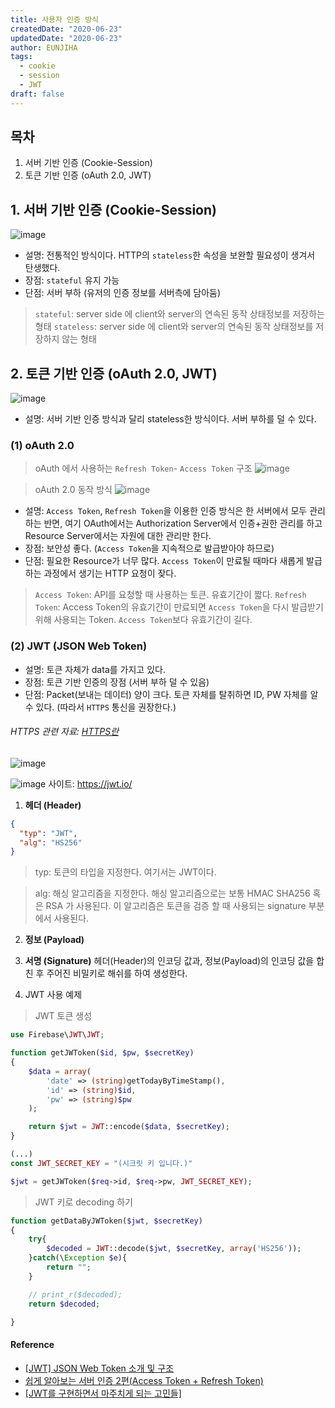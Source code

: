 ```yaml
---
title: 사용자 인증 방식
createdDate: "2020-06-23"
updatedDate: "2020-06-23"
author: EUNJIHA
tags:
  - cookie
  - session
  - JWT
draft: false
---
```


## 목차
1. 서버 기반 인증 (Cookie-Session)
2. 토큰 기반 인증 (oAuth 2.0, JWT)

## 1. 서버 기반 인증 (Cookie-Session)
![image](https://user-images.githubusercontent.com/43839938/80296521-f906ee00-87b6-11ea-9e6f-fbf0a1e9712c.png)

- 설명: 전통적인 방식이다. HTTP의 `stateless`한 속성을 보완할 필요성이 생겨서 탄생했다.
- 장점: `stateful` 유지 가능
- 단점:  서버 부하 (유저의 인증 정보를 서버측에 담아둠)

> `stateful`: server side 에 client와 server의 연속된 동작 상태정보를 저장하는 형태
> `stateless`: server side 에 client와 server의 연속된 동작 상태정보를 저장하지 않는 형태

## 2. 토큰 기반 인증 (oAuth 2.0, JWT)
![image](https://user-images.githubusercontent.com/43839938/80296527-0c19be00-87b7-11ea-86b1-500f6c269339.png)
- 설명: 서버 기반 인증 방식과 달리 stateless한 방식이다. 서버 부하를 덜 수 있다.
### (1) oAuth 2.0
> oAuth 에서 사용하는 `Refresh Token`- `Access Token` 구조
![image](https://user-images.githubusercontent.com/43839938/80296620-c14c7600-87b7-11ea-93aa-814375724d0a.png)

> oAuth 2.0 동작 방식
![image](https://user-images.githubusercontent.com/43839938/80296794-d2e24d80-87b8-11ea-97e2-514ef8fbfd23.png)

- 설명: `Access Token`, `Refresh Token`을 이용한 인증 방식은 한 서버에서 모두 관리하는 반면, 여기 OAuth에서는 Authorization Server에서 인증+권한 관리를 하고 Resource Server에서는 자원에 대한 관리만 한다.
- 장점: 보안성 좋다. (`Access Token`을 지속적으로 발급받아야 하므로)
- 단점: 필요한 Resource가 너무 많다. `Access Token`이 만료될 때마다 새롭게 발급하는 과정에서 생기는 HTTP 요청이 잦다.

> `Access Token`: API를 요청할 때 사용하는 토큰. 유효기간이 짧다.
> `Refresh Token`: Access Token의 유효기간이 만료되면 `Access Token`을 다시 발급받기 위해 사용되는 Token. `Access Token`보다 유효기간이 길다.

### (2) JWT (JSON Web Token)
- 설명: 토큰 자체가 data를 가지고 있다.
- 장점: 토큰 기반 인증의 장점 (서버 부하 덜 수 있음)
- 단점: Packet(보내는 데이터) 양이 크다. 토큰 자체를 탈취하면 ID, PW 자체를 알 수 있다. (따라서 `HTTPS` 통신을 권장한다.)

###### HTTPS 관련 자료: [HTTPS란](https://github.com/im-d-team/Dev-Docs/blob/master/Security/HTTPS%EC%99%80%20SSL.md)

![image](https://user-images.githubusercontent.com/43839938/80296561-5dc24880-87b7-11ea-8a48-8e8ab99e611b.png)

![image](https://user-images.githubusercontent.com/43839938/80297158-af6cd200-87bb-11ea-92f1-82cadb6c8643.png)
사이트: https://jwt.io/

1) **헤더 (Header)**
```json
{
  "typ": "JWT",
  "alg": "HS256"
}
```
> typ: 토큰의 타입을 지정한다. 여기서는 JWT이다.

> alg: 해싱 알고리즘을 지정한다. 해싱 알고리즘으로는 보통 HMAC SHA256 혹은 RSA 가 사용된다. 이 알고리즘은 토큰을 검증 할 때 사용되는 signature 부분에서 사용된다.

2) **정보 (Payload)**

3) **서명 (Signature)**
헤더(Header)의 인코딩 값과, 정보(Payload)의 인코딩 값을 합친 후 주어진 비밀키로 해쉬를 하여 생성한다.

4) JWT 사용 예제
> JWT 토큰 생성
```php
use Firebase\JWT\JWT;

function getJWToken($id, $pw, $secretKey)
{
    $data = array(
        'date' => (string)getTodayByTimeStamp(),
        'id' => (string)$id,
        'pw' => (string)$pw
    );

    return $jwt = JWT::encode($data, $secretKey);
}

(...)
const JWT_SECRET_KEY = "(시크릿 키 입니다.)"

$jwt = getJWToken($req->id, $req->pw, JWT_SECRET_KEY);
```
> JWT 키로 decoding 하기
```php
function getDataByJWToken($jwt, $secretKey)
{
    try{
        $decoded = JWT::decode($jwt, $secretKey, array('HS256'));
    }catch(\Exception $e){
        return "";
    }

    // print_r($decoded);
    return $decoded;

}
```
#### Reference
- [[JWT] JSON Web Token 소개 및 구조](https://velopert.com/2389)
- [쉽게 알아보는 서버 인증 2편(Access Token + Refresh Token)](https://tansfil.tistory.com/59)
- [[JWT를 구현하면서 마주치게 되는 고민들]](https://swalloow.github.io/implement-jwt)
